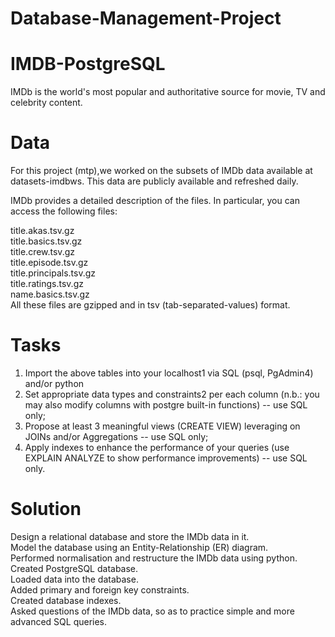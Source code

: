 # Database-Management-Project
# IMDB-PostgreSQL

IMDb is the world's most popular and authoritative source for movie, TV and celebrity content.

# Data
For this project (mtp),we worked on the subsets of IMDb data available at datasets-imdbws. This data are publicly available and refreshed daily.

IMDb provides a detailed description of the files. In particular, you can access the following files:

title.akas.tsv.gz\
title.basics.tsv.gz\
title.crew.tsv.gz\
title.episode.tsv.gz\
title.principals.tsv.gz\
title.ratings.tsv.gz\
name.basics.tsv.gz\
All these files are gzipped and in tsv (tab-separated-values) format.

# Tasks

1) Import the above tables into your localhost1 via SQL (psql, PgAdmin4) and/or python
2) Set appropriate data types and constraints2 per each column (n.b.: you may also modify columns with postgre built-in functions) -- use SQL only;
3) Propose at least 3 meaningful views (CREATE VIEW) leveraging on JOINs and/or Aggregations -- use SQL only;
4) Apply indexes to enhance the performance of your queries (use EXPLAIN ANALYZE to show performance improvements) -- use SQL only.

# Solution
Design a relational database and store the IMDb data in it.\
Model the database using an Entity-Relationship (ER) diagram.\
Performed normalisation and restructure the IMDb data using python.\
Created PostgreSQL database.\
Loaded data into the database.\
Added primary and foreign key constraints.\
Created database indexes.\
Asked questions of the IMDb data, so as to practice simple and more advanced SQL queries.
